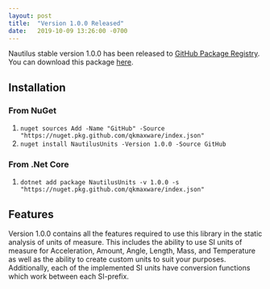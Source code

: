 ```yaml
---
layout: post
title:  "Version 1.0.0 Released"
date:   2019-10-09 13:26:00 -0700
---
```

Nautilus stable version 1.0.0 has been released to [GitHub Package Registry](https://github.com/features/package-registry). You can download this package [here](https://github.com/qkmaxware/CsUnits/packages/33753).

## Installation
### From NuGet
1. `nuget sources Add -Name "GitHub" -Source "https://nuget.pkg.github.com/qkmaxware/index.json"`
2. `nuget install NautilusUnits -Version 1.0.0 -Source GitHub`

### From .Net Core
1. `dotnet add package NautilusUnits -v 1.0.0 -s "https://nuget.pkg.github.com/qkmaxware/index.json"`

## Features
Version 1.0.0 contains all the features required to use this library in the static analysis of units of measure. This includes the ability to use SI units of measure for Acceleration, Amount, Angle, Length, Mass, and Temperature as well as the ability to create custom units to suit your purposes. Additionally, each of the implemented SI units have conversion functions which work between each SI-prefix. 